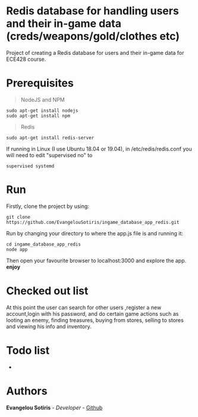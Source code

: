 # Redis database for handling users and their in-game data (creds/weapons/gold/clothes etc)
Project of creating a Redis database for users and their in-game data for ECE428 course.

# Prerequisites
> NodeJS and NPM
```
sudo apt-get install nodejs
sudo apt-get install npm
```
> Redis
```
sudo apt-get install redis-server
```
If running in Linux (I use Ubuntu 18.04 or 19.04), in /etc/redis/redis.conf you will need to edit "supervised no" to
```
supervised systemd
```

# Run
Firstly, clone the project by using:
```
git clone https://github.com/EvangelouSotiris/ingame_database_app_redis.git
```
Run by changing your directory to where the app.js file is and running it:
```
cd ingame_database_app_redis
node app
```
Then open your favourite browser to localhost:3000 and explore the app. **enjoy**

# Checked out list
At this point the user can search for other users ,register a new account,login with his password, and do certain game actions such as looting an enemy, finding treasures, buying from stores, selling to stores and viewing his info and inventory.

# Todo list
-

# Authors
**Evangelou Sotiris** - *Developer* - [Github](https://github.com/EvangelouSotiris)
